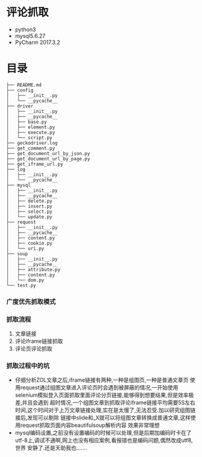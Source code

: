 # 评论抓取

* python3
* mysql5.6.27
* PyCharm 2017.3.2 

# 目录
```
├── README.md
├── config
│   ├── __init__.py   
│   └── __pycache__
├── driver
│   ├── __init__.py
│   ├── __pycache__
│   ├── base.py
│   ├── element.py
│   ├── execute.py
│   └── script.py
├── geckodriver.log
├── get_comment.py
├── get_document_url_by_json.py
├── get_document_url_by_page.py
├── get_iframe_url.py
├── log
│   ├── __init__.py
│   └── __pycache__
├── mysql
│   ├── __init__.py
│   ├── __pycache__
│   ├── delete.py
│   ├── insert.py
│   ├── select.py
│   └── update.py
├── request
│   ├── __init__.py
│   ├── __pycache__
│   ├── content.py
│   ├── cookie.py
│   └── uri.py
├── soup
│   ├── __init__.py
│   ├── __pycache__
│   ├── attribute.py
│   ├── content.py
│   └── dom.py
└── test.py
```
### 广度优先抓取模式

### 抓取流程
1. 文章链接
2. 评论iframe链接抓取
3. 评论页评论抓取

### 抓取过程中的坑
* 仔细分析ZOL文章之后,iframe链接有两种,一种是组图页,一种是普通文章页
使用request通过组图文章进入评论页时会遇到被屏蔽的情况,一开始使用selenium模拟登入页面抓取里面评论分页链接,能够得到想要结果,但是效率极差,并且会遇到
超时情况,一个组图文章到抓取评论iframe链接平均需要5S左右时间,这个时间对于上万文章链接处理,实在是太慢了,无法忍受.加以研究组图链接后,发现可以剔除
链接中slide和_X就可以将组图文章转换成普通文章,这样使用request抓取页面内容beautifulsoup解析内容 效果非常理想
* mysql编码设置,之前没有设置编码的时候可以处理,但是后期加编码时卡在了utf-8上,调试不通啊,网上也没有相应案例,看报错也是编码问题,偶然改成utf8,世界
安静了.还是天助我也.......
